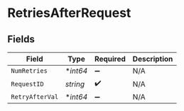 # RetriesAfterRequest


## Fields

| Field              | Type               | Required           | Description        |
| ------------------ | ------------------ | ------------------ | ------------------ |
| `NumRetries`       | **int64*           | :heavy_minus_sign: | N/A                |
| `RequestID`        | *string*           | :heavy_check_mark: | N/A                |
| `RetryAfterVal`    | **int64*           | :heavy_minus_sign: | N/A                |